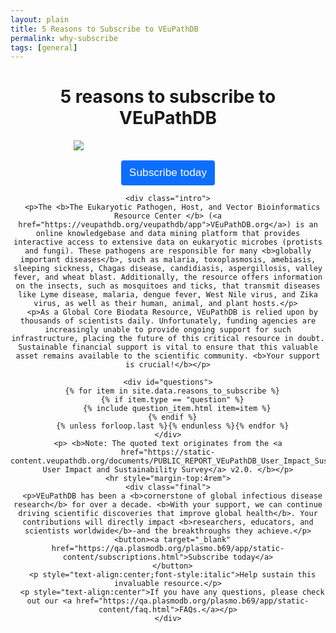 ```yaml
---
layout: plain
title: 5 Reasons to Subscribe to VEuPathDB 
permalink: why-subscribe
tags: [general]
---
```

<style>
  div.static-content {
   
    div.centered {
      margin: 0 auto;
      max-width: 46rem;
      text-align: center;
    }
    p {    
      text-align: left;
      font-size: 110%;
    }
    hr {
      height: 0.5rem;
      background-color: #07304c;
      margin-top: 4rem;
    }
    img#main {
      margin: 0 auto 1rem;
      max-width: 60%;
      display: block;
    }
    div.intro {
      margin-top: 1.5em;
    }
    div.question {
      margin: 2rem auto 1rem;
      font-weight: 600;
      font-size: 120%;
      text-align: left;        
    }
    div.quotes {
      display: flex;
    }
    div.quotes img {
      align-self: center;
      width: 3em;
    }
    div.quotes img#closequote {
      position: relative;
      right: 1.5em;
    }
    div.quotes div {
      font-size: 800%;
      color: lightgrey;
      font-family: math;
    }
    blockquote {
      font-style: italic;
      max-width: 40rem;
      text-align: left;
      margin: 0.5rem 0;
    }
    blockquote p {
      margin: 0;
    }
    blockquote cite {
      font-style: normal;
      line-height: 1.75;
      font-size: 90%;  /* Adjust size (smaller than questions) */
      color: grey;     /* Change text color */
    }
    button {
      cursor: pointer;
      outline: 0;
      color: #fff;
      background-color: #0d6efd;
      border-color: #0d6efd;
      display: inline-block;
      line-height: 1.5;
      text-align: center;
      border: 1px solid transparent;
      padding: 6px 12px;
      border-radius: .25rem;
      transition: color .15s ease-in-out,background-color .15s ease-in-out,border-color .15s ease-in-out,box-shadow .15s ease-in-out;
    }
    button:hover {
      color: #fff;
      background-color: #0b5ed7;
      border-color: #0a58ca;
    }
    button a {
      text-decoration: none;
      color: #fff;
      font-size: 1.3em;
      font-weight: 400;
    }
    img#openquote {
      width: 3em;
      position: relative;
      right: 29em;
      top: 3em;
    }
    img#closequote {
      width: 3em;
      position: relative;
      left: 21em;
      bottom: 3em;
    }
  }
</style>

<div class="static-content">

  <h1 style="text-align:center">5 reasons to subscribe to VEuPathDB</h1>
  <div class="centered">
    <img id="main" src="{{'/assets/images/veupathdb_sub.png' | absolute_url}}" />
    <button><a target="_blank" href="https://qa.plasmodb.org/plasmo.b69/app/static-content/subscriptions.html">Subscribe today</a></button>

    <div class="intro">
      <p>The <b>The Eukaryotic Pathogen, Host, and Vector Bioinformatics Resource Center </b> (<a href="https://veupathdb.org/veupathdb/app">VEuPathDB.org</a>) is an online knowledgebase and data mining platform that provides interactive access to extensive data on eukaryotic microbes (protists and fungi). These pathogens are responsible for many <b>globally important diseases</b>, such as malaria, toxoplasmosis, amebiasis, sleeping sickness, Chagas disease, candidiasis, aspergillosis, valley fever, and wheat blast. Additionally, the resource offers information on the insects, such as mosquitoes and ticks, that transmit diseases like Lyme disease, malaria, dengue fever, West Nile virus, and Zika virus, as well as their human, animal, and plant hosts.</p> 
      <p>As a Global Core Biodata Resource, VEuPathDB is relied upon by thousands of scientists daily. Unfortunately, funding agencies are increasingly unable to provide ongoing support for such infrastructure, placing the future of this critical resource in doubt. Sustainable financial support is vital to ensure that this valuable asset remains available to the scientific community. <b>Your support is crucial!</b></p>

    <div id="questions">
      {% for item in site.data.reasons_to_subscribe %}
      {% if item.type == "question" %}
        {% include question_item.html item=item %}
      {% endif %}
      {% unless forloop.last %}{% endunless %}{% endfor %}
    </div>
    <p> <b>Note: The quoted text originates from the <a href="https://static-content.veupathdb.org/documents/PUBLIC_REPORT_VEuPathDB_User_Impact_Sustainability_Survey.pdf">VEuPathDB User Impact and Sustainability Survey</a> v2.0. </b></p>
    <hr style="margin-top:4rem">
    <div class="final">
      <p>VEuPathDB has been a <b>cornerstone of global infectious disease research</b> for over a decade. <b>With your support, we can continue driving scientific discoveries that improve global health</b>. Your contributions will directly impact <b>researchers, educators, and scientists worldwide</b>-and the breakthroughs they achieve.</p>
      <button><a target="_blank" href="https://qa.plasmodb.org/plasmo.b69/app/static-content/subscriptions.html">Subscribe today</a>
      </button>
      <p style="text-align:center;font-style:italic">Help sustain this invaluable resource.</p>
      <p style="text-align:center">If you have any questions, please check out our <a href="https://qa.plasmodb.org/plasmo.b69/app/static-content/faq.html">FAQs.</a></p>
    </div>

  </div>
</div>

